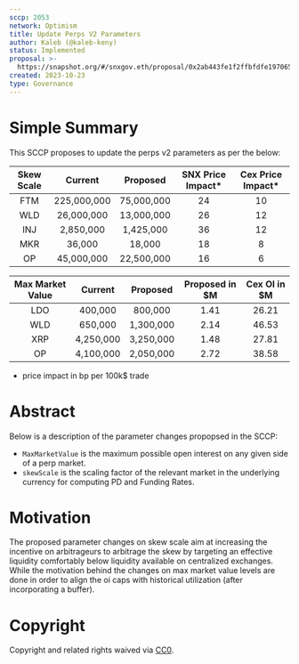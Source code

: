 ```yaml
---
sccp: 2053
network: Optimism
title: Update Perps V2 Parameters
author: Kaleb (@kaleb-keny)
status: Implemented
proposal: >-
  https://snapshot.org/#/snxgov.eth/proposal/0x2ab443fe1f2ffbfdfe197065b3f565891b95e944316fb5ab921374497219c77e
created: 2023-10-23
type: Governance
---
```


# Simple Summary

This SCCP proposes to update the perps v2 parameters as per the below:

| Skew Scale |   Current   |  Proposed  | SNX Price Impact* | Cex Price Impact* |
|:----------:|:-----------:|:----------:|:----------------:|:----------------:|
|     FTM    | 225,000,000 | 75,000,000 |        24        |        10        |
|     WLD    |  26,000,000 | 13,000,000 |        26        |        12        |
|     INJ    |  2,850,000  |  1,425,000 |        36        |        12        |
|     MKR    |    36,000   |   18,000   |        18        |         8        |
|     OP     |  45,000,000 |  22,500,000|        16        |         6        |


| Max Market Value |  Current  |  Proposed | Proposed in $M | Cex OI in $M |
|:----------------:|:---------:|:---------:|:--------------:|:------------:|
|        LDO       |  400,000  |  800,000  |      1.41      |     26.21    |
|        WLD       |  650,000  | 1,300,000 |      2.14      |     46.53    |
|        XRP       | 4,250,000 | 3,250,000 |      1.48      |     27.81    |
|        OP        | 4,100,000 | 2,050,000 |      2.72      |     38.58    |


* price impact in bp per 100k$ trade

# Abstract

Below is a description of the parameter changes propopsed in the SCCP:
- `MaxMarketValue` is the maximum possible open interest on any given side of a perp market.
- `skewScale` is the scaling factor of the relevant market in the underlying currency for computing PD and Funding Rates.

# Motivation

The proposed parameter changes on skew scale aim at increasing the incentive on arbitrageurs to arbitrage the skew by targeting an effective liquidity comfortably below liquidity available on centralized exchanges. While the motivation behind the changes on max market value levels are done in order to align the oi caps with historical utilization (after incorporating a buffer). 

# Copyright

Copyright and related rights waived via [CC0](https://creativecommons.org/publicdomain/zero/1.0/).


